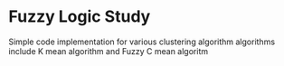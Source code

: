 # Fuzzy Logic Study

Simple code implementation for various clustering algorithm
algorithms include K mean algorithm and Fuzzy C mean algoritm

